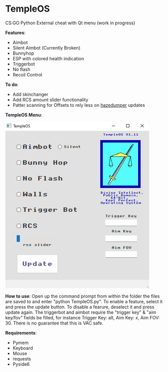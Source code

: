# TempleOS
CS:GO Python External cheat with Qt menu (work in progress)

**Features**:
- Aimbot
- Silent Aimbot (Currently Broken)
- Bunnyhop
- ESP with colored health indication
- Triggerbot
- No flash
- Recoil Control

**To do**:
- Add skinchanger
- Add RCS amount slider functionality
- Patter scanning for Offsets to rely less on [hazedumper](https://github.com/frk1/hazedumper) updates

**TempleOS Menu**:

![alt text](https://github.com/0zean/TempleOS/blob/main/menu_sample.png)

**How to use**:
Open up the command prompt from within the folder the files are saved to and enter "python TempleOS.py". To enable a feature, select it and press the update button. To disable a fearure, deselect it and press update again. The triggerbot and aimbot require the "trigger key" & "aim key/fov" fields be filled, for instance Trigger Key: alt, Aim Key: x, Aim FOV: 30. There is no guarantee that this is VAC safe.

**Requirements**:
- Pymem
- Keyboard
- Mouse
- requests
- Pyside6
